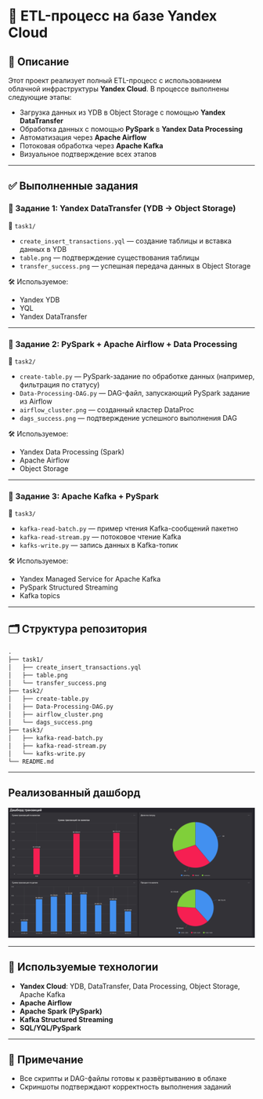 # 🚀 ETL-процесс на базе Yandex Cloud

## 📌 Описание

Этот проект реализует полный ETL-процесс с использованием облачной инфраструктуры **Yandex Cloud**. В процессе выполнены следующие этапы:

- Загрузка данных из YDB в Object Storage с помощью **Yandex DataTransfer**
- Обработка данных с помощью **PySpark** в **Yandex Data Processing**
- Автоматизация через **Apache Airflow**
- Потоковая обработка через **Apache Kafka**
- Визуальное подтверждение всех этапов

---

## ✅ Выполненные задания

### 🔹 Задание 1: Yandex DataTransfer (YDB → Object Storage)

📂 `task1/`
- `create_insert_transactions.yql` — создание таблицы и вставка данных в YDB
- `table.png` — подтверждение существования таблицы
- `transfer_success.png` — успешная передача данных в Object Storage

🛠️ Используемое:
- Yandex YDB
- YQL
- Yandex DataTransfer

---

### 🔹 Задание 2: PySpark + Apache Airflow + Data Processing

📂 `task2/`
- `create-table.py` — PySpark-задание по обработке данных (например, фильтрация по статусу)
- `Data-Processing-DAG.py` — DAG-файл, запускающий PySpark задание из Airflow
- `airflow_cluster.png` — созданный кластер DataProc
- `dags_success.png` — подтверждение успешного выполнения DAG

🛠️ Используемое:
- Yandex Data Processing (Spark)
- Apache Airflow
- Object Storage

---

### 🔹 Задание 3: Apache Kafka + PySpark

📂 `task3/`
- `kafka-read-batch.py` — пример чтения Kafka-сообщений пакетно
- `kafka-read-stream.py` — потоковое чтение Kafka
- `kafks-write.py` — запись данных в Kafka-топик

🛠️ Используемое:
- Yandex Managed Service for Apache Kafka
- PySpark Structured Streaming
- Kafka topics

---

## 🗂️ Структура репозитория

```
.
├── task1/
│   ├── create_insert_transactions.yql
│   ├── table.png
│   └── transfer_success.png
├── task2/
│   ├── create-table.py
│   ├── Data-Processing-DAG.py
│   ├── airflow_cluster.png
│   └── dags_success.png
├── task3/
│   ├── kafka-read-batch.py
│   ├── kafka-read-stream.py
│   └── kafks-write.py
└── README.md
```

---

## Реализованный дашборд
![Дашборд->](screenshots/dashboard.png)

---

## 🧰 Используемые технологии

- **Yandex Cloud**: YDB, DataTransfer, Data Processing, Object Storage, Apache Kafka
- **Apache Airflow**
- **Apache Spark (PySpark)**
- **Kafka Structured Streaming**
- **SQL/YQL/PySpark**

---

## 📎 Примечание

- Все скрипты и DAG-файлы готовы к развёртыванию в облаке
- Скриншоты подтверждают корректность выполнения заданий
